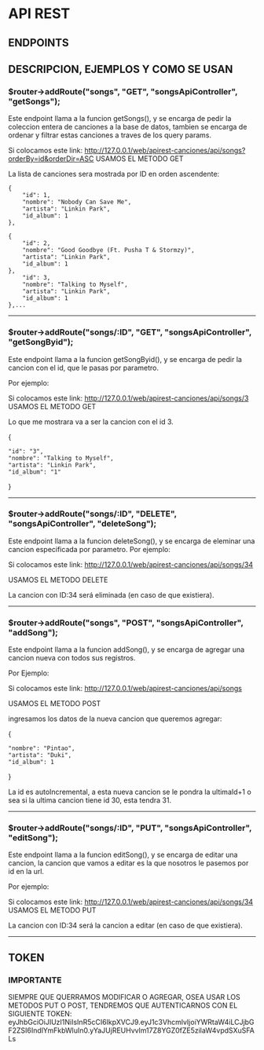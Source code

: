 # API REST

## ENDPOINTS
## DESCRIPCION, EJEMPLOS Y COMO SE USAN
### $router->addRoute("songs", "GET", "songsApiController", "getSongs");


Este endpoint llama a la funcion getSongs(), y se encarga de pedir la coleccion entera de canciones a la base de datos, tambien se encarga de ordenar y filtrar estas canciones a traves de los query params.

   Si colocamos este link: http://127.0.0.1/web/apirest-canciones/api/songs?orderBy=id&orderDir=ASC
	 USAMOS EL METODO GET

   La lista de canciones sera mostrada por ID en orden ascendente:



    {
        "id": 1,
        "nombre": "Nobody Can Save Me",
        "artista": "Linkin Park",
        "id_album": 1
    },

    {
        "id": 2,
        "nombre": "Good Goodbye (Ft. Pusha T & Stormzy)",
        "artista": "Linkin Park",
        "id_album": 1
    },
        "id": 3,
        "nombre": "Talking to Myself",
        "artista": "Linkin Park",
        "id_album": 1
    },...

____
### $router->addRoute("songs/:ID", "GET", "songsApiController", "getSongByid");

Este endpoint llama a la funcion getSongByid(), y se encarga de pedir la cancion con el id, que le pasas por parametro.

Por ejemplo:

 Si colocamos este link: http://127.0.0.1/web/apirest-canciones/api/songs/3 USAMOS EL METODO GET
 
 Lo que me mostrara va a ser la cancion con el id 3.
  
{

    "id": "3",
    "nombre": "Talking to Myself",
    "artista": "Linkin Park",
    "id_album": "1"
		
}

_____
### $router->addRoute("songs/:ID", "DELETE", "songsApiController", "deleteSong");

Este endpoint llama a la funcion deleteSong(), y se encarga de eleminar una cancion especificada por parametro.
Por ejemplo:

Si colocamos este link: http://127.0.0.1/web/apirest-canciones/api/songs/34

USAMOS EL METODO DELETE

La cancion con ID:34 será eliminada (en caso de que existiera).


_____
### $router->addRoute("songs", "POST", "songsApiController", "addSong");
Este endpoint llama a la funcion addSong(), y se encarga de agregar una cancion nueva con todos sus registros.

Por Ejemplo:

Si colocamos este link: http://127.0.0.1/web/apirest-canciones/api/songs 

USAMOS EL METODO POST

ingresamos los datos de la nueva cancion que queremos agregar:

{

    "nombre": "Pintao",
    "artista": "Duki",
    "id_album": 1
		
}

La id es autoIncremental, a esta nueva cancion se le pondra la ultimaId+1 o sea si la ultima cancion tiene id 30, esta tendra 31.



_____
### $router->addRoute("songs/:ID", "PUT", "songsApiController", "editSong");

Este endpoint llama a la funcion editSong(), y se encarga de editar una cancion, la cancion que vamos a editar es la que nosotros le pasemos por id en la url.

Por ejemplo:

Si colocamos este link: http://127.0.0.1/web/apirest-canciones/api/songs/34 USAMOS EL METODO PUT

La cancion con ID:34 será la cancion a editar (en caso de que existiera).
____
## TOKEN 

### IMPORTANTE

SIEMPRE QUE QUERRAMOS MODIFICAR O AGREGAR, OSEA USAR LOS METODOS PUT O POST, TENDREMOS QUE AUTENTICARNOS CON EL SIGUIENTE TOKEN:
eyJhbGciOiJIUzI1NiIsInR5cCI6IkpXVCJ9.eyJ1c3VhcmlvIjoiYWRtaW4iLCJjbGF2ZSI6IndlYmFkbWluIn0.yYaJUjREUHvvlm17Z8YGZ0fZE5zilaW4vpdSXuSFALs

